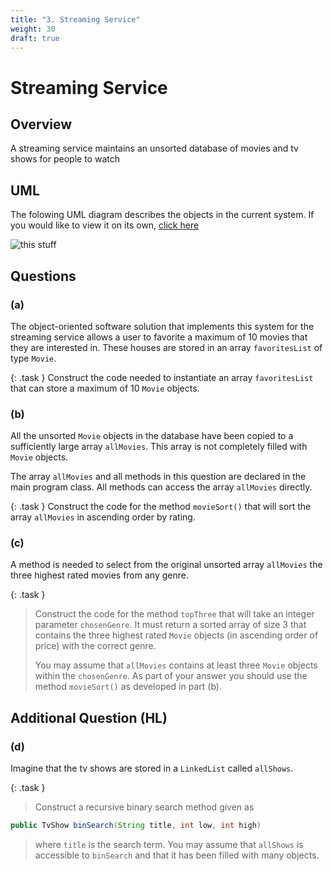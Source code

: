 ```yaml
---
title: "3. Streaming Service"
weight: 30
draft: true
---
```


# Streaming Service


## Overview
A streaming service maintains an unsorted database of movies and tv shows for people to watch

## UML

The folowing UML diagram describes the objects in the current system. If you would like to view it on its own, [click here](https://lucid.app/publicSegments/view/f1bf88d1-0042-4679-af20-52acae135395/image.png)

![this stuff](https://lucid.app/publicSegments/view/f1bf88d1-0042-4679-af20-52acae135395/image.png)

## Questions

### (a)
The object-oriented software solution that implements this system for the streaming service allows a user to favorite a maximum of 10 movies that they are interested in. These houses are stored in an array `favoritesList` of type `Movie`. 

{: .task }
Construct the code needed to instantiate an array `favoritesList` that can store a maximum of 10 `Movie` objects.

### (b)
All the unsorted `Movie` objects in the database have been copied to a sufficiently large array `allMovies`. This array is not completely filled with `Movie` objects.

The array `allMovies` and all methods in this question are declared in the main program class. All methods can access the array `allMovies` directly.


{: .task }
Construct the code for the method `movieSort()` that will sort the array `allMovies` in ascending order by rating.

### (c)
A method is needed to select from the original unsorted array `allMovies` the three highest rated movies from any genre.

{: .task }
>Construct the code for the method `topThree` that will take an integer parameter `chosenGenre`. It must return a sorted array of size 3 that contains the three highest rated `Movie` objects (in ascending order of price) with the correct genre.
>
>You may assume that `allMovies` contains at least three `Movie` objects within the `chosenGenre`. As part of your answer you should use the method `movieSort()` as developed in part (b).

## Additional Question (HL)

### (d)
Imagine that the tv shows are stored in a `LinkedList` called `allShows`.

{: .task }
>Construct a recursive binary search method given as
```java
public TvShow binSearch(String title, int low, int high)
```
>where `title` is the search term. You may assume that `allShows` is accessible to `binSearch` and that it has been filled with many objects.

